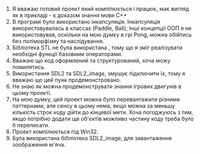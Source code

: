 1. Я вважаю готовий проект який компілюється і працює, має вигляд як в прикладі - є доказом знання мови С++
2. В програмі було використано інкапсуляція. Інкапсуляція використовувалась в классах (Paddle, Ball); 
Інші концепції ООП я не використовував, оскільки на мою думку в грі Pong, можна обійтись без поліморфізму та наслідування.
3. Бібліотека STL не була використана , тому що я зміг реалізувати необхідні функції базовими операторами.
4. Вважаю що код оформлений та структурований, хоча можу помилятись.
5. Використання SDL2 та SDL2_image, змушує підключити їх, тому я вважаю що цей пунк продемонстровано.
6. Не знаю як можна продемонструвати знання ігрових двигунів в цьому проекті.
7. На мою думку, цей проект можна було перевантажити різними паттернами, але сенсу в цьому нема, якщо можна за меньшу кількість строк коду
дійти до кінцевої мети. Хоча погоджуюсь з тим, якщо потрібно додати ще об'єктів можливо частину коду треба було б переписати.
8. Проект компілюється під Win32.
9. Була використана бібліотека SDL2_image, для завантаження зоображення м'яча.
